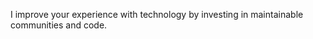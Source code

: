 ---
---

<p class="lede">I improve your experience with technology by investing in maintainable communities and code.</p>
